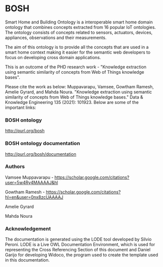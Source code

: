 # BOSH

Smart Home and Building Ontology is a interoperable smart home domain ontology that combines concepts extracted from 16 popular IoT ontologies.
The ontology consists of concepts related to sensors, actuators, devices, appliances, observations and their measurements. 

The aim of this ontology is to provide all the concepts that are used in a smart home context making it easier for the semantic web developers to focus on developing cross domain applications. 

This is an outcome of the PHD research work - "Knowledge extraction using semantic similarity of concepts from Web of Things knowledge bases". 

Please cite the work as below:
Muppavarapu, Vamsee, Gowtham Ramesh, Amelie Gyrard, and Mahda Noura. "Knowledge extraction using semantic similarity of concepts from Web of Things knowledge bases." Data & Knowledge Engineering 135 (2021): 101923.
Below are some of the important links:

### BOSH ontology
http://purl.org/bosh

### BOSH ontology documentation
http://purl.org/bosh/documentation


### Authors
Vamsee Muppavarapu - https://scholar.google.com/citations?user=5w4Ry4MAAAAJ&hl

Gowtham Ramesh - https://scholar.google.com/citations?hl=en&user=0nx8zcUAAAAJ

Amelie Gyrard

Mahda Noura

### Acknowledgement
The documentation is generated using the LODE tool developed by Silvio Peroni. LODE is a Live OWL Documentation Environment, which is used for representing the Cross Referencing Section of this document and Daniel Garijo for developing Widoco, the program used to create the template used in this documentation.
